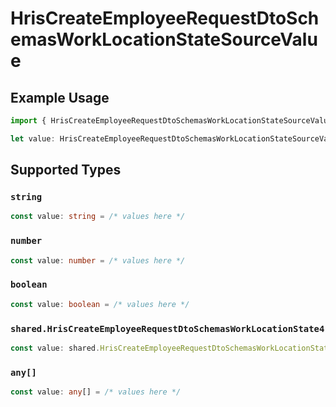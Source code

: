 # HrisCreateEmployeeRequestDtoSchemasWorkLocationStateSourceValue

## Example Usage

```typescript
import { HrisCreateEmployeeRequestDtoSchemasWorkLocationStateSourceValue } from "@stackone/stackone-client-ts/sdk/models/shared";

let value: HrisCreateEmployeeRequestDtoSchemasWorkLocationStateSourceValue = 4321.48;
```

## Supported Types

### `string`

```typescript
const value: string = /* values here */
```

### `number`

```typescript
const value: number = /* values here */
```

### `boolean`

```typescript
const value: boolean = /* values here */
```

### `shared.HrisCreateEmployeeRequestDtoSchemasWorkLocationState4`

```typescript
const value: shared.HrisCreateEmployeeRequestDtoSchemasWorkLocationState4 = /* values here */
```

### `any[]`

```typescript
const value: any[] = /* values here */
```

